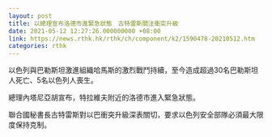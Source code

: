 ```yaml
---
layout: post
title: 以總理宣布洛德市進緊急狀態　古特雷斯關注衝突升級
date: 2021-05-12 12:27:26.000000000 +08:00
link: https://news.rthk.hk/rthk/ch/component/k2/1590478-20210512.htm
categories: rthk
---
```


以色列與巴勒斯坦激進組織哈馬斯的激烈戰鬥持續，至今造成超過30名巴勒斯坦人死亡、5名以色列人喪生。

總理內塔尼亞胡宣布，特拉維夫附近的洛德市進入緊急狀態。

聯合國秘書長古特雷斯對以巴衝突升級深表關切，要求以色列安全部隊必須最大限度保持克制。
